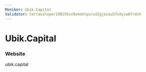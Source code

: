 ```yaml
---
Moniker: Ubik.Capital
Validator: terravaloper18825kzx0zmdntpucvd2gjezau57vdyua6frdnh
---
```


# Ubik.Capital



### Website

ubik.capital

